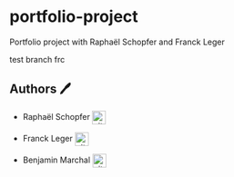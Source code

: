 # portfolio-project
Portfolio project with Raphaël Schopfer and Franck Leger



test branch frc


## Authors :pen:

 * Raphaël Schopfer <a href="https://github.com/RaphSchp" rel="nofollow"><img align="center" alt="github" src="https://www.vectorlogo.zone/logos/github/github-tile.svg" height="24" /></a>

* Franck Leger <a href="https://github.com/Falendrac" rel="nofollow"><img align="center" alt="github" src="https://www.vectorlogo.zone/logos/github/github-tile.svg" height="24" /></a>

* Benjamin Marchal  <a href="https://github.com/Groinkb" rel="nofollow"><img align="center" alt="github" src="https://www.vectorlogo.zone/logos/github/github-tile.svg" height="24" /></a>
